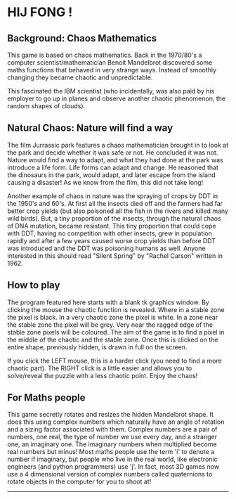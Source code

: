 

HIJ FONG !
==========

Background: Chaos Mathematics
-----------------------------

This game is based on chaos mathematics.
Back in the 1970/80's a computer scientist/mathematician
Benoit Mandelbrot discovered some maths functions that
behaved in very strange ways. Instead of smoothly changing
they became chaotic and unpredictable.

This fascinated the IBM scientist (who incidentally, was also paid by his employer to
go up in planes and observe another chaotic phenomenon, the random shapes of clouds).

Natural Chaos: Nature will find a way
-------------------------------------

The film Jurrassic park features a chaos mathematician brought in to
look at the park and decide whether it was safe or not.
He concluded it was not. Nature would find a way to adapt, and 
what they had done at the park was introduce a life form. Life forms can
adapt and change. He reasoned that the dinosaurs in the park, would adapt, and
later escape from the island causing a disaster!
As we know from the film, this did not take long!

Another example of chaos in nature was the spraying of crops by DDT
in the 1950's and 60's. At first all the insects died off and the farmers
had far better crop yields (but also poisoned all the fish in the rivers and killed many wild birds).
But, a tiny proportion of the insects, through the natural chaos
of DNA mutation, became resistant. This tiny proportion that could cope with DDT, having no competition
with other insects,
grew in population rapidly and after a few years caused worse crop yields than before DDT
was introduced and the DDT was poisoning humans as well. Anyone interested in this should read "Silent Spring" by "Rachel Carson"
written in 1962.

How to play
-----------

The program featured here starts with a blank tk graphics window. By clicking the mouse
the chaotic function is revealed. Where in a stable zone the pixel is black.
In a very chaotic zone the pixel is white. In a zone near the stable zone
the pixel will be grey. Very near the ragged edge of the stable zone
pixels will be coloured.
The aim of the game is to find a pixel in the middle of the chaotic and 
the stable zone.
Once this is clicked on the entire shape, previously hidden, is drawn in full on the screen.

If you click the LEFT mouse, this is a harder click (you need to find a more chaotic part).
The RIGHT click is a little easier and allows you to solve/reveal the puzzle with a less chaotic point.
Enjoy the chaos!

For Maths people
----------------

This game secretly rotates and resizes the hidden Mandelbrot shape.
It does this using complex numbers which naturally have an angle of rotation
and a sizing factor associated with them.
Complex numbers are a pair of numbers, one real, the type of number
we use every day, and a stranger one, an imaginary one.
The imaginary numbers when multiplied  become real numbers but minus!
Most maths people use the term 'i' to denote a number if imaginary,
but people who live in the real world, like electronic engineers
(and python programmers) use 'j'.
In fact, most 3D games now use a 4 dimensional version of complex numbers
called quaternions to rotate objects in the computer for you to shoot at!

-----------------------------------------------------------------------------------------------------------------

